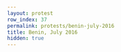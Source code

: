 ```yaml
---
layout: protest
row_index: 37
permalink: protests/benin-july-2016
title: Benin, July 2016
hidden: true
---
```

